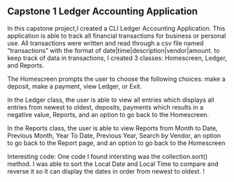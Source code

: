 ## Capstone 1 Ledger Accounting Application
 
In this capstone project,I created a CLI Ledger Accounting Application. This application is able to track all financial transactions for business or personal use. All transactions were written and read through a csv file named “transactions” with the format of date|time|description|vendor|amount. to keep track of data in transactions, I created 3 classes: Homescreen, Ledger, and Reports. 

The Homescreen prompts the user to choose the following choices: make a deposit, make a payment, view Ledger, or Exit. 



In the Ledger class, the user is able to view all entries which displays all entries from newest to oldest, deposits, payments which results in a negative value, Reports, and an option to go back to the Homescreen.


In the Reports class, the user is able to view Reports from Month to Date, Previous Month, Year To Date, Previous Year, Search by Vendor, an option to go back to the Report page, and an option to go back to the Homescreen


Interesting code: One code I found intersting was the collection.sort() method. I was able to sort the Local Date and Local Time to compare and reverse it so it can display the dates in order from newest to oldest.
!